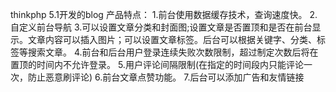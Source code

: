 thinkphp 5.1开发的blog
产品特点：
1.前台使用数据缓存技术，查询速度快。
2.自定义前台导航
3.可以设置文章分类和封面图;设置文章是否置顶和是否在前台显示。文章内容可以插入图片；可以设置文章标签。后台可以根据关键字、分类、标签等搜索文章。
4.前台和后台用户登录连续失败次数限制，超过制定次数后将在置顶的时间内不允许登录。
5.用户评论间隔限制(在指定的时间段内只能评论一次，防止恶意刷评论)
6.前台文章点赞功能。
7.后台可以添加广告和友情链接
